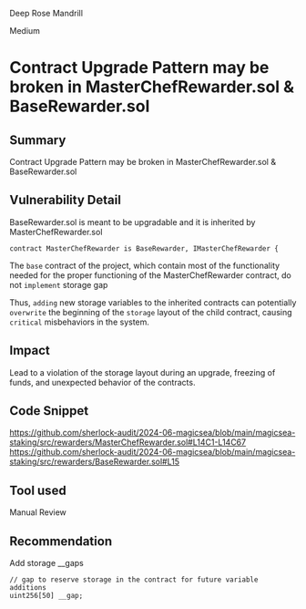 Deep Rose Mandrill

Medium

# Contract Upgrade Pattern may be broken in MasterChefRewarder.sol & BaseRewarder.sol

## Summary
Contract Upgrade Pattern may be broken in MasterChefRewarder.sol & BaseRewarder.sol

## Vulnerability Detail
BaseRewarder.sol is meant to be upgradable and it is inherited by MasterChefRewarder.sol
```solidity
contract MasterChefRewarder is BaseRewarder, IMasterChefRewarder {
```
The `base` contract of the project, which contain most of the functionality needed for the proper functioning of the MasterChefRewarder contract, do not `implement` storage gap

Thus, `adding` new storage variables to the inherited contracts can potentially `overwrite` the beginning of the `storage` layout of the child contract, causing `critical` misbehaviors in the system.

## Impact
Lead to a violation of the storage layout during an upgrade, freezing of funds, and unexpected behavior of the contracts.

## Code Snippet
https://github.com/sherlock-audit/2024-06-magicsea/blob/main/magicsea-staking/src/rewarders/MasterChefRewarder.sol#L14C1-L14C67
https://github.com/sherlock-audit/2024-06-magicsea/blob/main/magicsea-staking/src/rewarders/BaseRewarder.sol#L15

## Tool used
Manual Review

## Recommendation
Add storage __gaps 
```solidity
// gap to reserve storage in the contract for future variable additions
uint256[50] __gap;
```